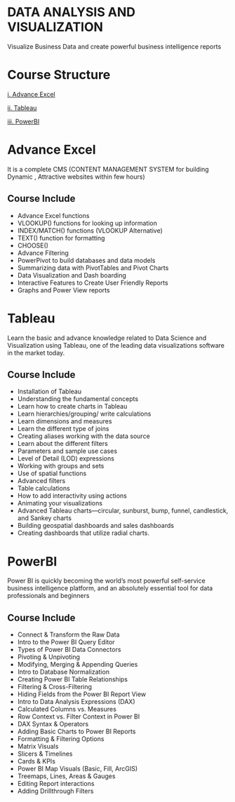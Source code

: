 
# DATA ANALYSIS AND VISUALIZATION

Visualize Business Data and create powerful business intelligence reports

# Course Structure
[i. Advance Excel](#AdvanceExcel)

[ii. Tableau](#Tableau)

[iii. PowerBI](#PowerBI)

# Advance Excel
It is a complete CMS (CONTENT MANAGEMENT SYSTEM for building Dynamic , Attractive websites within few hours)

## Course Include
-	Advance Excel functions
-	VLOOKUP() functions for looking up information
-	INDEX/MATCH() functions (VLOOKUP Alternative)
-	TEXT() function for formatting
-	CHOOSE()
-	Advance Filtering
-	PowerPivot to build databases and data models
-	Summarizing data with PivotTables and Pivot Charts
-	Data Visualization and Dash boarding
-	Interactive Features to Create User Friendly Reports
-	Graphs and Power View reports


# Tableau
Learn the basic and advance knowledge related to Data Science and Visualization using Tableau, one of the leading data visualizations software in the market today.

## Course Include
- Installation of Tableau
- Understanding the fundamental concepts
- Learn how to create charts in Tableau
- Learn hierarchies/grouping/ write calculations
- Learn dimensions and measures
- Learn the different type of joins
- Creating aliases working with the data source
- Learn about the different filters
- Parameters and sample use cases
- Level of Detail (LOD) expressions
- Working with groups and sets
- Use of spatial functions
- Advanced filters
- Table calculations
- How to add interactivity using actions
- Animating your visualizations
- Advanced Tableau charts—circular, sunburst, bump, funnel, candlestick, and Sankey charts
- Building geospatial dashboards and sales dashboards
- Creating dashboards that utilize radial charts.

# PowerBI
Power BI is quickly becoming the world’s most powerful self-service business intelligence platform, and an absolutely essential tool for data professionals and beginners
## Course Include
- Connect & Transform the Raw Data
- Intro to the Power BI Query Editor
- Types of Power BI Data Connectors
- Pivoting & Unpivoting
- Modifying, Merging & Appending Queries
- Intro to Database Normalization
- Creating Power BI Table Relationships
- Filtering & Cross-Filtering
- Hiding Fields from the Power BI Report View
- Intro to Data Analysis Expressions (DAX)
- Calculated Columns vs. Measures
- Row Context vs. Filter Context in Power BI
- DAX Syntax & Operators
- Adding Basic Charts to Power BI Reports
- Formatting & Filtering Options
- Matrix Visuals
- Slicers & Timelines
- Cards & KPIs
- Power BI Map Visuals (Basic, Fill, ArcGIS)
- Treemaps, Lines, Areas & Gauges
- Editing Report interactions
- Adding Drillthrough Filters


